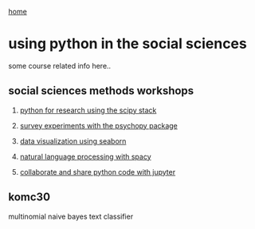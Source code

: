 [home](https://nils-holmberg.github.io/)

# using python in the social sciences

some course related info here..

## social sciences methods workshops

1. [python for research using the scipy stack](web/210927/)

2. [survey experiments with the psychopy package](web/210928/)

3. [data visualization using seaborn](web/210929/)

4. [natural language processing with spacy](web/210930/)

5. [collaborate and share python code with jupyter](web/211001/)

## komc30

multinomial naive bayes text classifier

